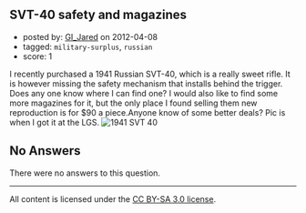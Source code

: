 ## SVT-40 safety and magazines

- posted by: [GI_Jared](https://stackexchange.com/users/-1/488-gi-jared) on 2012-04-08
- tagged: `military-surplus`, `russian`
- score: 1

<p>I recently purchased a 1941 Russian SVT-40, which is a really sweet rifle. It is however missing the safety mechanism that installs behind the trigger. Does any one know where I can find one? I would also like to find some more magazines for it, but the only place I found selling them new reproduction is for $90 a piece.Anyone know of some better deals? Pic is when I got it at the LGS.
<img src="http://i.stack.imgur.com/VOAi9.jpg" alt="1941 SVT 40"></p>


## No Answers

There were no answers to this question.


---

All content is licensed under the [CC BY-SA 3.0 license](https://creativecommons.org/licenses/by-sa/3.0/).
